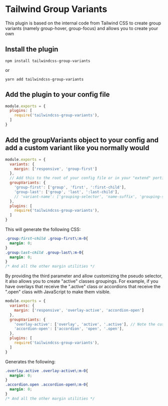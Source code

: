 # Tailwind Group Variants

This plugin is based on the internal code from Tailwind CSS to create group variants (namely group-hover, group-focus) and allows you to create your own

## Install the plugin

```npm install tailwindcss-group-variants```

or

```yarn add tailwindcss-group-variants```

## Add the plugin to your config file

```js
module.exports = {
  plugins: [
    require('tailwindcss-group-variants'),
  ]
}
```

## Add the groupVariants object to your config and add a custom variant like you normally would


```js
module.exports = {
  variants: {
    margin: ['responsive', 'group-first']
  },
  // Add this to the root of your config file or in your "extend" portion.
  groupVariants: {
    'group-first': ['group', 'first', ':first-child'],
    'group-last': ['group', 'last', ':last-child'],
    // 'variant-name': ['grouping-selector', 'name-suffix', 'grouping-suffix']
  },
  plugins: [
    require('tailwindcss-group-variants'),
  ]
}
```

This will generate the following CSS:

```css
.group:first-child .group-first\:m-0{
  margin: 0;
}
.group:last-child .group-last\:m-0{
  margin: 0;
}
/* And all the other margin utilities */
```

By providing the third parameter and allow customizing the pseudo selector, it also allows you to create "active" classes groupings. For example, if you have overlays that receive the ".active" class or accordions that receive the ".open" class with JavaScript to make them visible.

```js
module.exports = {
  variants: {
    margin: ['responsive', 'overlay-active', 'accordion-open']
  },
  groupVariants: {
    'overlay-active': ['overlay', 'active', '.active'], // Note the custom name to avoid conflicts with existing pseudo variants like "active"
    'accordion-open': ['accordion', 'open', '.open'],
  },
  plugins: [
    require('tailwindcss-group-variants'),
  ]
}
```

Generates the following:

```css
.overlay.active .overlay-active\:m-0{
  margin: 0;
}
.accordion.open .accordion-open\:m-0{
  margin: 0;
}
/* And all the other margin utilities */
```